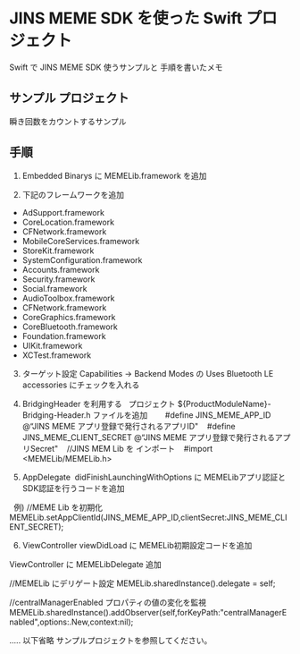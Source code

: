 # JINS MEME SDK を使った Swift プロジェクト

Swift で JINS MEME SDK 使うサンプルと 手順を書いたメモ

## サンプル プロジェクト

 瞬き回数をカウントするサンプル

## 手順

1. Embedded Binarys に MEMELib.framework を追加

2. 下記のフレームワークを追加

* AdSupport.framework
* CoreLocation.framework 
* CFNetwork.framework
* MobileCoreServices.framework 
* StoreKit.framework
* SystemConfiguration.framework
* Accounts.framework
* Security.framework 
* Social.framework 
* AudioToolbox.framework 
* CFNetwork.framework
* CoreGraphics.framework 
* CoreBluetooth.framework 
* Foundation.framework
* UIKit.framework
* XCTest.framework

3. ターゲット設定 Capabilities -> Backend Modes の Uses Bluetooth LE accessories にチェックを入れる

4. BridgingHeader を利用する
  プロジェクト ${ProductModuleName}-Bridging-Header.h ファイルを追加
   
   #define JINS_MEME_APP_ID @“JINS MEME アプリ登録で発行されるアプリID"
   #define JINS_MEME_CLIENT_SECRET @“JINS MEME アプリ登録で発行されるアプリSecret"
   //JINS MEM Lib を インポート
   #import <MEMELib/MEMELib.h>

5. AppDelegate  didFinishLaunchingWithOptions に MEMELibアプリ認証とSDK認証を行うコードを追加

  例) //MEME Lib を初期化
  MEMELib.setAppClientId(JINS_MEME_APP_ID,clientSecret:JINS_MEME_CLIENT_SECRET);

6. ViewController viewDidLoad に MEMELib初期設定コードを追加

 ViewController に MEMELibDelegate 追加

 //MEMELib にデリゲート設定
 MEMELib.sharedInstance().delegate = self;
 
 //centralManagerEnabled プロパティの値の変化を監視
 MEMELib.sharedInstance().addObserver(self,forKeyPath:"centralManagerEnabled",options:.New,context:nil);

 ….. 以下省略 サンプルプロジェクトを参照してください。

